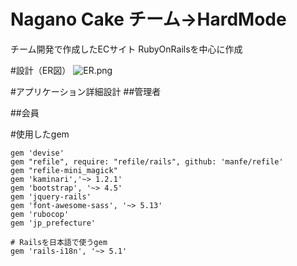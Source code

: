 # Nagano Cake チーム→HardMode
チーム開発で作成したECサイト RubyOnRailsを中心に作成

#設計（ER図）
![ER.png](https://qiita-image-store.s3.ap-northeast-1.amazonaws.com/0/1514036/fa2c4ea6-7a2e-9822-5b2a-5cec5827aeb5.png)

#アプリケーション詳細設計
##管理者

##会員


#使用したgem

```
gem 'devise'
gem "refile", require: "refile/rails", github: 'manfe/refile'
gem "refile-mini_magick"
gem 'kaminari','~> 1.2.1'
gem 'bootstrap', '~> 4.5'
gem 'jquery-rails'
gem 'font-awesome-sass', '~> 5.13'
gem 'rubocop'
gem 'jp_prefecture'

# Railsを日本語で使うgem
gem 'rails-i18n', '~> 5.1'

```